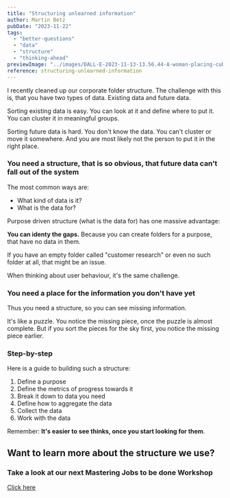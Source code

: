 ```yaml
---
title: "Structuring unlearned information"
author: Martin Betz
pubDate: "2023-11-22"
tags:
  - "better-questions"
  - "data"
  - "structure"
  - "thinking-ahead"
previewImage: "../images/DALL·E-2023-11-13-13.56.44-A-woman-placing-cubes-of-data-into-labeled-boxes.-The-scene-is-dominated-by-blue-and-mint-colors-blending-a-watercolor-aesthetic-with-slightly-geomet.png"
reference: structuring-unlearned-information
---
```


I recently cleaned up our corporate folder structure. The challenge with this is, that you have two types of data. Existing data and future data.

Sorting existing data is easy. You can look at it and define where to put it. You can cluster it in meaningful groups.

Sorting future data is hard. You don't know the data. You can't cluster or move it somewhere. And you are most likely not the person to put it in the right place.

### You need a structure, that is so obvious, that future data can't fall out of the system

The most common ways are:

- What kind of data is it?
- What is the data for?

Purpose driven structure (what is the data for) has one massive advantage:

**You can identy the gaps.** Because you can create folders for a purpose, that have no data in them.



If you have an empty folder called "customer research" or even no such folder at all, that might be an issue.

When thinking about user behaviour, it's the same challenge.

### You need a place for the information you don't have yet

Thus you need a structure, so you can see missing information.

It's like a puzzle. You notice the missing piece, once the puzzle is almost complete. But if you sort the pieces for the sky first, you notice the missing piece earlier.

### Step-by-step

Here is a guide to building such a structure:

1. Define a purpose
2. Define the metrics of progress towards it
3. Break it down to data you need
4. Define how to aggregate the data
5. Collect the data
6. Work with the data

Remember: **It's easier to see thinks, once you start looking for them**.



## Want to learn more about the structure we use?

### Take a look at our next Mastering Jobs to be done Workshop

[Click here](/services/mastering-jobs-to-be-done-online-workshop/)
